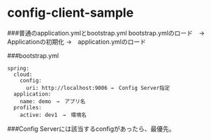 # config-client-sample

###普通のapplication.ymlとbootstrap.yml
bootstrap.ymlのロード　→　Applicationの初期化 →　application.ymlのロード

###bootstrap.yml
```
spring:
  cloud:
    config:
      uri: http://localhost:9006 →　Config Server指定
  application:
    name: demo　→　アプリ名
  profiles:
    active: dev1　→　環境名
```


###Config Serverには該当するconfigがあったら、最優先。
